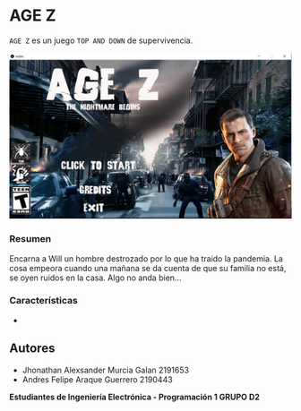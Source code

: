 AGE Z
================


`AGE Z` es un juego `TOP AND DOWN` de supervivencia.

![./Captura1.PNG](./Captura1.PNG)

### Resumen

Encarna a Will un hombre destrozado por lo que ha traido la pandemia. La cosa empeora cuando una mañana se da cuenta
de que su familia no está, se oyen ruidos en la casa. Algo no anda bien...

### Características

-


Autores
----

- Jhonathan Alexsander Murcia Galan 2191653 
- Andres Felipe Araque Guerrero 2190443 


**Estudiantes de Ingeniería Electrónica - Programación 1 GRUPO D2**
